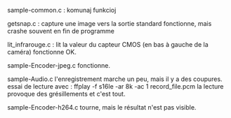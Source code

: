 
sample-common.c : komunaj funkcioj

getsnap.c : capture une image vers la sortie standard
	fonctionne, mais crashe souvent en fin de programme


lit_infrarouge.c : lit la valeur du capteur CMOS (en bas à gauche de la caméra)
	fonctionne OK.

sample-Encoder-jpeg.c
   fonctionne.

sample-Audio.c
  l'enregistrement marche un peu, mais il y a des coupures.
    essai de lecture avec : ffplay -f s16le -ar 8k -ac 1 record_file.pcm
  la lecture provoque des grésillements et c'est tout.

sample-Encoder-h264.c
  tourne, mais le résultat n'est pas visible.



